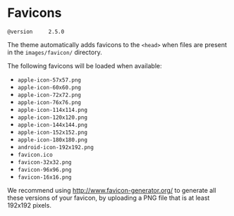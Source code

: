 # Favicons

`@version     2.5.0`

The theme automatically adds favicons to the `<head>` when files are present in the `images/favicon/` directory.

The following favicons will be loaded when available:

  * `apple-icon-57x57.png`
  * `apple-icon-60x60.png`
  * `apple-icon-72x72.png`
  * `apple-icon-76x76.png`
  * `apple-icon-114x114.png`
  * `apple-icon-120x120.png`
  * `apple-icon-144x144.png`
  * `apple-icon-152x152.png`
  * `apple-icon-180x180.png`
  * `android-icon-192x192.png`
  * `favicon.ico`
  * `favicon-32x32.png`
  * `favicon-96x96.png`
  * `favicon-16x16.png`

We recommend using http://www.favicon-generator.org/ to generate all these versions of your favicon, by uploading a PNG file that is at least 192x192 pixels.
